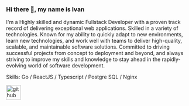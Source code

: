 ### Hi there 👋, my name is Ivan
I'm a Highly skilled and dynamic Fullstack Developer with a proven track record of delivering exceptional web applications. Skilled in a variety of technologies. Known for my ability to quickly adapt to new environments, learn new technologies, and work well with teams to deliver high-quality, scalable, and maintainable software solutions. Committed to driving successful projects from concept to deployment and beyond, and always striving to improve my skills and knowledge to stay ahead in the rapidly-evolving world of software development.

Skills: Go / ReactJS / Typescript / Postgre SQL / Nginx


[<img src='https://cdn.jsdelivr.net/npm/simple-icons@3.0.1/icons/github.svg' alt='github' height='40'>](https://github.com/ivanngyb)

